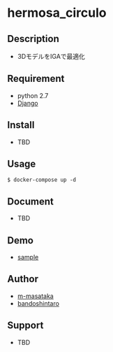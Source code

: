 # hermosa_circulo


## Description

- 3DモデルをIGAで最適化

## Requirement

- python 2.7
- [Django](https://docs.djangoproject.com/ja/1.11/)

## Install

- TBD

## Usage

```
$ docker-compose up -d
```
## Document

- TBD

## Demo

- [sample](http://ec2-52-198-214-79.ap-northeast-1.compute.amazonaws.com/boobs_designer/)

## Author

- [m-masataka](https://github.com/m-masataka)
- [bandoshintaro](https://github.com/bandoshintaro)

## Support

- TBD
